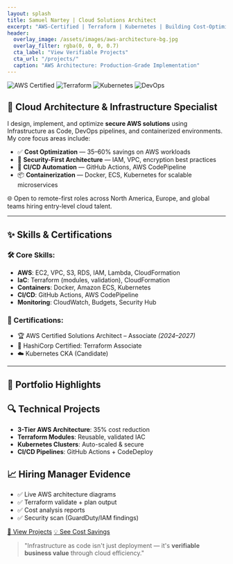 ```yaml
---
layout: splash
title: Samuel Nartey | Cloud Solutions Architect
excerpt: "AWS-Certified | Terraform | Kubernetes | Building Cost-Optimized Cloud Infrastructure"
header:
  overlay_image: /assets/images/aws-architecture-bg.jpg
  overlay_filter: rgba(0, 0, 0, 0.7)
  cta_label: "View Verifiable Projects"
  cta_url: "/projects/"
  caption: "AWS Architecture: Production-Grade Implementation"
---
```


<div class="badges">
  <img src="https://img.shields.io/badge/AWS-Certified__Solutions__Architect-FF9900" alt="AWS Certified">
  <img src="https://img.shields.io/badge/Terraform-1.5+-844FBA" alt="Terraform">
  <img src="https://img.shields.io/badge/Kubernetes-CKA__Candidate-326CE5" alt="Kubernetes">
  <img src="https://img.shields.io/badge/DevOps-CI/CD%20Automation-0078D7" alt="DevOps">
</div>

## 🚀 Cloud Architecture & Infrastructure Specialist

I design, implement, and optimize **secure AWS solutions** using Infrastructure as Code, DevOps pipelines, and containerized environments. My core focus areas include:

- ✅ **Cost Optimization** — 35–60% savings on AWS workloads
- 🔐 **Security-First Architecture** — IAM, VPC, encryption best practices
- 🤖 **CI/CD Automation** — GitHub Actions, AWS CodePipeline
- 📦 **Containerization** — Docker, ECS, Kubernetes for scalable microservices

🌐 Open to remote-first roles across North America, Europe, and global teams hiring entry-level cloud talent.

---

## ✨ Skills & Certifications

### 🛠️ Core Skills:
- **AWS**: EC2, VPC, S3, RDS, IAM, Lambda, CloudFormation  
- **IaC**: Terraform (modules, validation), CloudFormation  
- **Containers**: Docker, Amazon ECS, Kubernetes  
- **CI/CD**: GitHub Actions, AWS CodePipeline  
- **Monitoring**: CloudWatch, Budgets, Security Hub  

### 📜 Certifications:
- 🏆 AWS Certified Solutions Architect – Associate *(2024–2027)*  
- 🧱 HashiCorp Certified: Terraform Associate  
- ☁️ Kubernetes CKA (Candidate)

---

## 📂 Portfolio Highlights

<div class="feature__wrapper">

  <div class="feature__item">
    <div class="archive__item">
      <h2>🔍 Technical Projects</h2>
      <ul>
        <li><strong>3-Tier AWS Architecture</strong>: 35% cost reduction</li>
        <li><strong>Terraform Modules</strong>: Reusable, validated IAC</li>
        <li><strong>Kubernetes Clusters</strong>: Auto-scaled & secure</li>
        <li><strong>CI/CD Pipelines</strong>: GitHub Actions + CodeDeploy</li>
      </ul>
    </div>
  </div>

  <div class="feature__item">
    <div class="archive__item">
      <h2>📈 Hiring Manager Evidence</h2>
      <ul>
        <li>✅ Live AWS architecture diagrams</li>
        <li>✅ Terraform validate + plan output</li>
        <li>✅ Cost analysis reports</li>
        <li>✅ Security scan (GuardDuty/IAM findings)</li>
      </ul>
    </div>
  </div>

</div>

<a href="/projects/" class="btn btn--primary btn--large">📁 View Projects</a>
<a href="/case-studies/" class="btn btn--inverse btn--large">💡 See Cost Savings</a>

> "Infrastructure as code isn't just deployment — it's **verifiable business value** through cloud efficiency."
